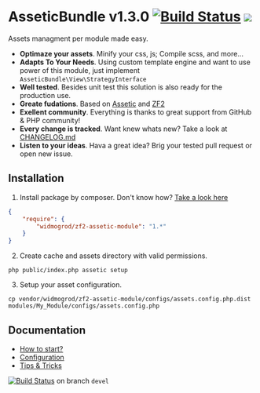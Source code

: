 # AsseticBundle v1.3.0 [![Build Status](https://travis-ci.org/widmogrod/zf2-assetic-module.png?branch=master)](https://travis-ci.org/widmogrod/zf2-assetic-module) [![](http://stillmaintained.com/widmogrod/zf2-assetic-module.png)](http://stillmaintained.com/widmogrod/zf2-assetic-module)

Assets managment per module made easy.

  * **Optimaze your assets**. Minify your css, js; Compile scss, and more...
  * **Adapts To Your Needs**. Using custom template engine and want to use power of this module, just implement `AsseticBundle\View\StrategyInterface`
  * **Well tested**. Besides unit test this solution is also ready for the production use.
  * **Greate fudations**. Based on [Assetic](https://github.com/kriswallsmith/assetic) and [ZF2](https://github.com/zendframework/zf2)
  * **Exellent community**. Everything is thanks to great support from GitHub & PHP community!
  * **Every change is tracked**. Want knew whats new? Take a look at [CHANGELOG.md](https://github.com/widmogrod/zf2-assetic-module/blob/master/CHANGELOG.md)
  * **Listen to your ideas**. Hava a great idea? Brig your tested pull request or open new issue.


## Installation

1. Install package by composer. Don't know how? [Take a look here](http://getcomposer.org/doc/00-intro.md#introduction)
``` json
{
    "require": {
        "widmogrod/zf2-assetic-module": "1.*"
    }
}
```
2. Create cache and assets directory with valid permissions.
```
php public/index.php assetic setup
```
3. Setup your asset configuration.
```
cp vendor/widmogrod/zf2-assetic-module/configs/assets.config.php.dist modules/My_Module/configs/assets.config.php
```

## Documentation

  * [How to start?](https://github.com/widmogrod/zf2-assetic-module/blob/master/docs/howto.md)
  * [Configuration](https://github.com/widmogrod/zf2-assetic-module/blob/master/docs/config.md)
  * [Tips & Tricks](https://github.com/widmogrod/zf2-assetic-module/blob/master/docs/tips.md)

[![Build Status](https://travis-ci.org/widmogrod/zf2-assetic-module.png?branch=devel)](https://travis-ci.org/widmogrod/zf2-assetic-module)  on branch `devel`